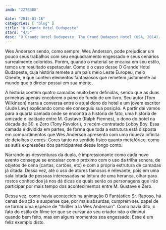 ```yaml
---
imdb: "2278388"

date: "2015-01-18"
categories: [ "blog" ]
title: "O Grande Hotel Budapeste"
stars: "4/5"
desc: "O Grande Hotel Budapeste. The Grand Budapest Hotel (USA, 2014). Dirigido por Wes Anderson. Escrito por Stefan Zweig, Wes Anderson, Wes Anderson, Hugo Guinness. Com Ralph Fiennes, F. Murray Abraham, Mathieu Amalric, Adrien Brody, Willem Dafoe, Jeff Goldblum, Harvey Keitel, Jude Law, Bill Murray."
---
```

Wes Anderson sendo, como sempre, Wes Anderson, pode prejudicar um pouco seus trabalhos com seu enquadramento engessado e seus cenários surrealmente coloridos. Porém, quando o material se encaixa em seu estilo, temos um resultado espetacular. Como é o caso desse O Grande Hotel Budapeste, cuja história remete a um país meio Leste Europeu, meio Oriente, e que contém elementos fantasiosos que remetem justamente ao mundo que o diretor possui em sua mente.

A história contém quatro camadas muito bem definidas, sendo que as duas primeiras apenas encobrem o pano de fundo de um livro. Seu autor (Tom Wilkinson) narra a conversa entre o atual dono do hotel e um jovem escritor (Jude Law) explicando como ele conseguiu sua posição. A partir daí vamos para a quarta camada onde se encontra a história de fato, uma história de amizade e lealdade entre M. Gustave (Ralph Fiennes), o dono do hotel na década de 30, e Zero (Tony Revolori), o recém-contratado Lobby Boy. Essa camada é dividida em partes, de forma que toda a estrutura está disposta em compartimentos que Wes Anderson apresenta com uma riqueza infinita de detalhes e cores. Cores tanto no sentido físico quanto metafórico, como as sutis expressões dos participantes desse longo conto.

Narrando as desventuras da dupla, é impressionante como cada novo evento consegue se encaixar com o próximo com o uso da trilha sonora, de objetos de cena (cartas, cartões, etc) e com a própria estrutura de camadas já citada. Dessa vez, até o uso de atores famosos é relevante, pois em uma sala lotada de pessoas interessadas na leitura de uma herança, olhar para rostos conhecidos já nos dá dicas de quais serão os personagens que irão participar por mais tempo dos acontecimentos entre M. Gustave e Zero.

Dessa vez, como havia acontecido na animação O Fantástico Sr. Raposo, há cenas de ação e suspense que, por mais absurdas, cumprem seu papel de se tornar uma espécie de "thriller a la Wes Anderson". Como havia dito, o fato do estilo do filme ter que se curvar ao seu criador não o diminui quando bem feito, mas em alguns momentos soa engessado. Esse é um feliz exemplo disto.
